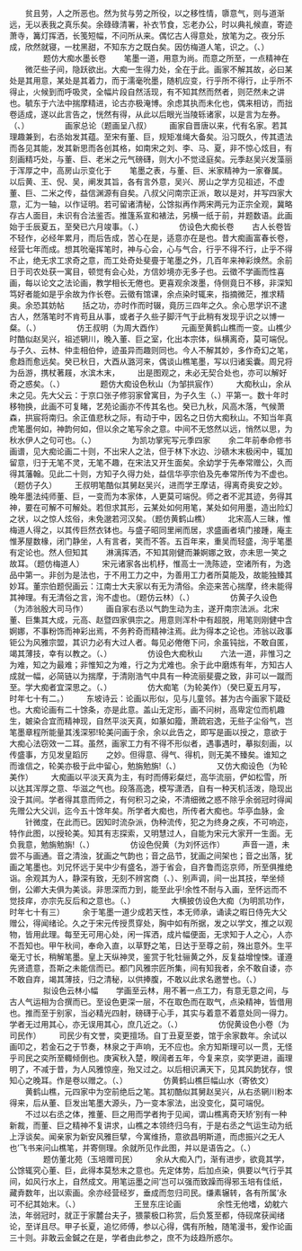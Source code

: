 <!-- { "loadSidebar": true } -->
　　贫且劳，人之所恶也。然为贫与劳之所役，以之移性情，隳意气，则与道渐远，无以表我之真乐矣。余碌碌清署，补衣节食，忘老办公，时以典礼候直，寄迹萧寺，篝灯挥洒，长笺短幅，不问所从来。偶忆古人得意处，放笔为之。夜分乐成，欣然就寝，一枕黑甜，不知东方之既白矣。因仿梅道人笔，识之。（、）
　　
　　题仿大痴水墨长卷
　　笔墨一道，用意为尚。而意之所至，一点精神在
　　微茫些子间，隐跃欲出。大痴一生得力处，全在于此。画家不解其故，必曰某处是其用意，某处是其着力，而于濡毫吮墨，随机应变，行乎所不得行，止乎所不得止，火候到而呼吸灵，全幅片段自然活现，有不知其然而然者，则茫然未之讲也。毓东于六法中揣摩精进，论古亦极淹博。余虑其执而未化也，偶来相访，而拙卷适成，遂以此言告之，恍然有得，从此以后眼光当陵轹诸家，以是言为左券。（、）
　　
　　画家总论（题画呈八叔）
　　画家自晋唐以来，代有名家。若其理趣兼到，右丞始发其蕴。至宋有董、巨，规矩准绳大备矣。沿习既久，传其遗法而各见其能，发其新思而各创其格，如南宋之刘、李、马、夏，非不惊心炫目，有刻画精巧处，与董、巨、老米之元气磅礴，则大小不觉迳庭矣。元季赵吴兴发藻丽于浑厚之中，高房山示变化于
　　笔墨之表，与董、巨、米家精神为一家眷属。以后黄、王、倪、吴，阐发其旨，各有言外意，吴兴、房山之学方见祖述，不虚董、巨、二米之传，益信渊源有自矣。八叔父问南宗正派，敢以是对，并写四家大意，汇为一轴，以作证明。若可留诸清秘，公馀拟再作两宋两元为正宗全观，冀略存古人面目，未识有合法鉴否。推篷系宣和裱法，另横一纸于前，并题数语。此画始于壬辰夏五，至癸已六月竣事。（、）
　　
　　仿设色大痴长卷
　　古人长卷皆不轻作，必经年累月，而后告成，苦心在是，适意亦在是也。昔大痴画富春长卷，经营七年而成。想其吮毫挥笔时，神与心会，心与气合，行乎不得不行，止乎不得不止，绝无求工求奇之意，而工处奇处斐亹于笔墨之外，几百年来神彩焕然。余前日于司农处获一寓目，顿觉有会心处，方信妙境亦无多子也。云徵不学画而性喜画，每以论文之法论画，教学相长无倦也。更喜观余泼墨，侍侧竟日不移，非深知笃好者能如是乎余故为作长卷。云徵有馆课，余点染时辄来，指摘微茫，推求精奥。余恐其妨帖
　　括之功，亦时作而时辍，竟历三四年之久。余心思学识不逮古人，然落笔时不肯苟且从事，或者子久些子脚汗气于此稍有发现乎识之以博一粲。（、）
　　
　　仿王叔明（为周大酉作）
　　元画至黄鹤山樵而一变。山樵少时酷似赵吴兴，祖述辋川，晚入董、巨之室，化出本宗体，纵横离奇，莫可端倪。与子久、云林、仲圭相伯仲，迹虽异而趣则同也。今人不解其妙，多作奇幻之笔，愈趋而愈远矣。癸已秋日，大酉从潞河来，偶谈山樵笔墨，写以归诸奚囊。周兄将为岳游，携杖著屐，水滨木末，
　　出是图观之，未必无契合处也，亦可以解好奇之惑矣。（、）
　　
　　题仿大痴设色秋山（为邹拱宸作）
　　大痴秋山，余从未之见。先大父云：于京口张子修羽家曾寓目，为子久生（、）平第一。数十年时移物换，此画不可复睹，艺苑论画亦不传其名也。癸已九秋，风高木落，气候萧森，拱宸将南归。余正值悲秋之际，有动于中，因名之日仿大痴秋山。不知当年真虎笔墨何如，神韵何如，但以余之笔写余之意。中间不无悠然以远，悄然以思，为秋水伊人之句可也。（、）
　　
　　为凯功掌宪写元季四家
　　余二年前奉命修书画谱，见大痴论画二十则，不出宋人之法，但于林下水边、沙碛木末极闲中，辄加留意，归于无笔不灵，无笔不趣，在宋法又开生面矣。余幼学于先奉常赠公，久而得其藩翰。见此二十则，方知子久得力处，益信华亭宗伯及先奉常所传为不虚也。（题仿子久）
　　王叔明笔酷似其舅赵吴兴，进而学王摩诘，得离奇奥安之妙。晚年墨法纯师董、巨，一变而为本家体，人更莫可端倪。师之者不泥其迹，务得其神，要在可解不可解处。若但求其形，云某处如何用笔，某处如何用墨，造出险幻之状，以之惊人炫俗，未免邈若河汉矣。（题仿黄鹤山樵）
　　北宋高人三昧，惟梅道人得之，以其传巨然衣钵也。与盛子昭同里闸而居，求盛画者填门接踵，庵主惟茅屋数椽，闭门静坐，人有言者，笑而不答。五百年来，重吴而轻盛，洵乎笔墨有定论也。然人但知其
　　淋漓挥洒，不知其刚健而兼婀娜之致，亦未思一笑之故耳。（题仿梅道人）
　　宋元诸家各出机杼，惟高士一洗陈迹，空诸所有，为逸品中第一。非创为是法也，于不用工力之中，为善用工力者所莫能及，故能独臻其妙耳。董宗伯题倪画云：江南士大夫家以有无为清俗。余迩来苦心揣摩，终未能得其神理。有无清俗之言，洵不虚也。（题仿云林）（、）
　　
　　仿黄子久设色（为沛翁殷大司马作）
　　画自家右丞以气韵生动为主，遂开南宗法派。北宋董、巨集其大成，元高、赵暨四家俱宗之。用意则浑朴中有超脱，用笔则刚健中含婀娜，不事粉饰而神彩出焉，不务矜奇而精神注焉。此为得本之论也。沛翁以政事钜公为风雅宗盟，其识力必有大过人者。每见必倦倦下问，余虽钝拙，不敢自匿，竭其薄技，幸有以教之。（、）
　　
　　仿设色大痴秋山
　　六法一道，非惟习之为难，知之为最难；非惟知之为难，行之为尤难也。余于此中磨炼有年，方知古人成就一幅，必简链以为揣摩，于清刚浩气中具有一种流丽斐亹之致，非可以一蹴而至。学大痴者宜深思之。（、）
　　
　　仿大痴笔（为轮美作）（癸巳夏五月写，时年七十有二。）
　　东坡诗云：论画以形似，见与儿童邻。甚为古今画家下箴砭也。大痴论画有二十馀条，亦是此意。盖山无定形，画不问树，高卑定位而机趣生，皴染合宜而精神现，自然平淡天真，如篆如籀，萧疏宕逸，无些子尘俗气，岂笔墨章程所能量其浅深邪!轮美问画于余，余以此告之，即写是画以授之，意欲于大痴心法窃效一二耳。虽然，画家工力有不得不形似者，遇事遇时，摹拟刻画，以传盛事，方见发皇蹈厉
　　之妙。但得意、得气、得机，则无美不臻矣。谁知之而谁信之，轮美亦极于此中留心，勉旃勉旃!（、）
　　
　　又仿大痴设色（为轮美作）
　　大痴画以平淡天真为主，有时而傅彩粲烂，高华流丽，俨如松雪，所以达其浑厚之意、华滋之气也。段落高逸，模写潇洒，自有一种天机活泼，隐现出没于其间。学者得其意而师之，有何积习之染，不清细微之惑不除乎余弱冠时得闻先赠公大父训，迄今五十馀年矣。所学者大痴也，所传者大痴也。华亭血脉，金
　　针微度，在此而已。因知时流杂派，伪种流传，犯之为终身之疾，不可响迩，特作此图，以授轮美。知其有志探索，又明慧过人，自能为宋元大家开一生面。无负我意，勉旃勉旃!（、）
　　
　　仿设色倪黄（为刘怀远作）
　　声音一道，未尝不与画通。音之清浊，犹画之气韵也；音之品节，犹画之间架也；音之出落，犹画之笔墨也。刘兄怀远于吴中少有盛名，游于省会，自齐鲁而迄京师，所至俱推绝诣。余观其为人，静深有致，无刻不辨宮商（、）、别声调，间一出其技，举坐倾倒，公卿大夫俱为美谈。非思深而力到，能至此乎!余性不耐与入画，至怀远而不觉技痒，亦宗先反后和之意也。（、）
　　
　　大横披仿设色大痴（为明凯功作，时年七十有三）
　　余于笔墨一道少成若天性，本无师承，诵读之暇日侍先大父赠公，得闻绪论。久之于宋元传授贯穿处，胸中如有所据，发之以学文，推之以观物，皆用此理。每至无可用心处，闲一挥洒，成片幅便面，无求知于人之心，人亦不吾知也。甲午秋间，奉命入直，以草野之笔，日达于至尊之前，殊出意外。生平毫无寸长，稍解笔墨。皇上天纵神灵，鉴赏于牝牡骊黄之外，反复益增惶悚。谨遵先贤遗意，吾斯之未能信而已。都门风雅宗匠所集，间有知我者，余不敢自诿，亦不敢自弃，竭其薄技，归之清秘，以供捧腹，不敢以此求名邀誉也。（、）
　　
　　拟设色云林小幅
　　学画至云林，用不著一点工力，有意无意之间，与古人气运相为合撰而已。至设色更深一层，不在取色而在取气，点染精神，皆借用也。推而至于别家，当必精光四射，磅礴于心手，其实与着意不着意处同一得力。学者无过用其心，亦无误用其心，庶几近之。（、）
　　
　　仿倪黄设色小卷（为司民作）
　　司民少有文誉，奕更擅场。自丁丑夏至娄，馆于余家数年。余试以画叩之，若金石之于节奏，林泉之于声响，无不应也。余方知斯理可以一贯，无怪乎司民之奕所至輙倾倒也。庚寅秋入楚，睽阔者五年，今复来京，奕学更进，画理明了，不减于昔，为人风雅惊座，殆又过之。以后相识满天下，见其风韵犹存，恨知心之晚耳。作是卷以赠之。（、）
　　
　　仿黄鹤山樵巨幅山水（寄依文）
　　黄鹤山樵，元四家中为空前绝后之笔。其初酷似其舅赵吴兴，从右丞辋川粉本得来，后从董、巨发出笔墨大源头，乃一变本家法，出没变化，莫可端倪。
　　不过以右丞之体，推董、巨之用而学者拘于见闻，谓山樵离奇天矫’别有一种新裁，而董、巨之精神不复讲求，山樵之本领终归乌有，于是右丞之气运生动为纸上浮谈矣。闻亲家为新安风雅巨擘，今寓维扬，意欲昌明斯道，而虑振兴之无人也’飞书来问山樵笔，并寄侧理。余就所见作此图，并以是语告之。（、）
　　
　　题仿董北苑（玉培赠司民）
　　余从大痴入门，渐有进步，欲竟其学，公馀辄究心董、巨，此得本莫愁末之意也。先定体势，后加点染，俱要以气行乎其间，如风行水上，自然成文。用笔运墨之间’岂可以强而致躁而得邪玉培有佳纸，藏弆数年，出以索画。余亦经营经岁，垂成而忽归司民。缣素辗转，各有所属’永可不纪其始末。（、）
　　
　　
　　王昱东庄论画
　　
　　余性无他嗜，幼躭六法，年弱冠时，就正于家麓台夫子，猥蒙极口称赏，后负笈至都，侍砚席获闻绪论，至详且尽。甲子长夏，追忆师傅，参以心得，偶有所触，随笔漫书，爰作论画三十则。非敢云金鍼之在是，学者由此参之，庶不为歧趋所惑尔。
　　
